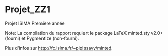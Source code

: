 # Projet_ZZ1
Projet ISIMA Première année

Note: La compilation du rapport requiert le package LaTeX minted.sty v2.0+ (fourni) et Pygmentize (non-fourni).

Plus d'infos sur http://fc.isima.fr/~pipissavy/minted.
